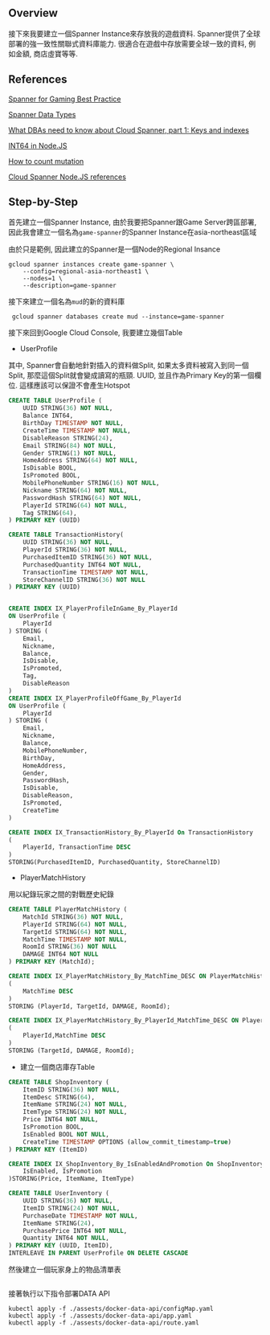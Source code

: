 ## Overview

接下來我要建立一個Spanner Instance來存放我的遊戲資料. Spanner提供了全球部署的強一致性關聯式資料庫能力. 很適合在遊戲中存放需要全球一致的資料, 例如金額, 商店虛寶等等.

## References

[Spanner for Gaming Best Practice](https://cloud.google.com/solutions/best-practices-cloud-spanner-gaming-database)

[Spanner Data Types](https://cloud.google.com/spanner/docs/data-types)

[What DBAs need to know about Cloud Spanner, part 1: Keys and indexes](https://cloud.google.com/blog/products/gcp/what-dbas-need-to-know-about-cloud-spanner-part-1-keys-and-indexes)

[INT64 in Node.JS](https://nagachiang.github.io/implement-api-to-insert-and-read-int64-with-spanner-in-nodejs-chinese/#)

[How to count mutation](https://github.com/googleapis/google-cloud-go/issues/1721)

[Cloud Spanner Node.JS references](https://googleapis.dev/nodejs/spanner/latest/)

## Step-by-Step

首先建立一個Spanner Instance, 由於我要把Spanner跟Game Server跨區部署, 因此我會建立一個名為`game-spanner`的Spanner Instance在asia-northeast區域

由於只是範例, 因此建立的Spanner是一個Node的Regional Insance

```shell
gcloud spanner instances create game-spanner \
    --config=regional-asia-northeast1 \
    --nodes=1 \
    --description=game-spanner
```

接下來建立一個名為`mud`的新的資料庫

```shell
 gcloud spanner databases create mud --instance=game-spanner
```

接下來回到Google Cloud Console, 我要建立幾個Table

-   UserProfile
<!--
|  Column Name	| Column Type | Is PK	| Comment 	| 
|------|------|------|------|
|  ShardId	| INT64 	| | ShardId 	|  
|  PlayerId | String | | Player ID |
|  Email | String | | Player's email |
|  Nickname | String | | Player's nick name |
|  Balance | INT64 | | Player's credit balance |
-->
其中, Spanner會自動地針對插入的資料做Split, 如果太多資料被寫入到同一個Split, 那麼這個Split就會變成讀寫的瓶頸. UUID, 並且作為Primary Key的第一個欄位. 這樣應該可以保證不會產生Hotspot

```sql
CREATE TABLE UserProfile (
	UUID STRING(36) NOT NULL,
	Balance INT64,
	BirthDay TIMESTAMP NOT NULL,
	CreateTime TIMESTAMP NOT NULL,
	DisableReason STRING(24),
	Email STRING(84) NOT NULL,
	Gender STRING(1) NOT NULL,
	HomeAddress STRING(64) NOT NULL,
	IsDisable BOOL,
	IsPromoted BOOL,
	MobilePhoneNumber STRING(16) NOT NULL,
	Nickname STRING(64) NOT NULL,
	PasswordHash STRING(64) NOT NULL,
	PlayerId STRING(64) NOT NULL,
	Tag STRING(64),
) PRIMARY KEY (UUID)

CREATE TABLE TransactionHistory(
    UUID STRING(36) NOT NULL,  
    PlayerId STRING(36) NOT NULL,    
    PurchasedItemID STRING(36) NOT NULL,
    PurchasedQuantity INT64 NOT NULL,
    TransactionTime TIMESTAMP NOT NULL,
    StoreChannelID STRING(36) NOT NULL
) PRIMARY KEY (UUID)


CREATE INDEX IX_PlayerProfileInGame_By_PlayerId 
ON UserProfile (
    PlayerId
) STORING (
    Email,
    Nickname,
    Balance,
    IsDisable,
    IsPromoted,
    Tag,
    DisableReason
)
CREATE INDEX IX_PlayerProfileOffGame_By_PlayerId 
ON UserProfile (
    PlayerId
) STORING (
    Email,
    Nickname,
    Balance,
    MobilePhoneNumber,
    BirthDay,
    HomeAddress,
    Gender,
    PasswordHash,
    IsDisable,
    DisableReason,
    IsPromoted,
    CreateTime
)

CREATE INDEX IX_TransactionHistory_By_PlayerId On TransactionHistory
(
    PlayerId, TransactionTime DESC
)
STORING(PurchasedItemID, PurchasedQuantity, StoreChannelID)

```

-   PlayerMatchHistory

用以紀錄玩家之間的對戰歷史紀錄
<!--
|  Column Name	| Column Type 	|Is PK|  Comment 	| 
|------|------|------|------|
|  ShardId	| String 	| | ShardId 	|  	
|  PlayerId	| String | | Player Id/Name  	|  	
|  TargetId	| String 	| | Opponent Player Id/Name 	|  	
|  MatchTime | TimeStamp | | When did this match started |
|  MatchId | String | | How many times this player matches agaist this opponent |
-->
```sql
CREATE TABLE PlayerMatchHistory (
    MatchId STRING(36) NOT NULL,
    PlayerId STRING(64) NOT NULL,
    TargetId STRING(64) NOT NULL,
    MatchTime TIMESTAMP NOT NULL,
    RoomId STRING(36) NOT NULL
    DAMAGE INT64 NOT NULL
) PRIMARY KEY (MatchId);

CREATE INDEX IX_PlayerMatchHistory_By_MatchTime_DESC ON PlayerMatchHistory
(
    MatchTime DESC
)
STORING (PlayerId, TargetId, DAMAGE, RoomId);

CREATE INDEX IX_PlayerMatchHistory_By_PlayerId_MatchTime_DESC ON PlayerMatchHistory
(
    PlayerId,MatchTime DESC
)
STORING (TargetId, DAMAGE, RoomId);
```

-   建立一個商店庫存Table

```sql
CREATE TABLE ShopInventory (
    ItemID STRING(36) NOT NULL,
    ItemDesc STRING(64),
    ItemName STRING(24) NOT NULL,
    ItemType STRING(24) NOT NULL,
    Price INT64 NOT NULL,
    IsPromotion BOOL,
    IsEnabled BOOL NOT NULL,
    CreateTime TIMESTAMP OPTIONS (allow_commit_timestamp=true)
) PRIMARY KEY (ItemID)

CREATE INDEX IX_ShopInventory_By_IsEnabledAndPromotion On ShopInventory(
    IsEnabled, IsPromotion
)STORING(Price, ItemName, ItemType)

CREATE TABLE UserInventory (
    UUID STRING(36) NOT NULL,
    ItemID STRING(24) NOT NULL,
    PurchaseDate TIMESTAMP NOT NULL,
    ItemName STRING(24),
    PurchasePrice INT64 NOT NULL,
    Quantity INT64 NOT NULL,
) PRIMARY KEY (UUID, ItemID),
INTERLEAVE IN PARENT UserProfile ON DELETE CASCADE
```

然後建立一個玩家身上的物品清單表

```shell
```
接著執行以下指令部署DATA API

```shell
kubectl apply -f ./assests/docker-data-api/configMap.yaml
kubectl apply -f ./assests/docker-data-api/app.yaml
kubectl apply -f ./assests/docker-data-api/route.yaml
```